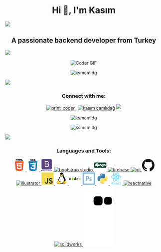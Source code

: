 <h1 <p align="center">Hi 👋, I'm Kasım</h1>
<a href="https://www.youtube.com/watch?v=dQw4w9WgXcQ"><img src="https://user-images.githubusercontent.com/73097560/115834477-dbab4500-a447-11eb-908a-139a6edaec5c.gif"></a>


<h2 <p align="center">A passionate backend developer from Turkey</h2>
<a href="https://www.youtube.com/watch?v=dQw4w9WgXcQ"><img src="https://user-images.githubusercontent.com/73097560/115834477-dbab4500-a447-11eb-908a-139a6edaec5c.gif"></a>

<p align="center">
<img src="https://www.aalpha.net/wp-content/uploads/2020/12/full-stack-development.gif" alt="Coder GIF" width="400" />

<p align="center"><img src="https://komarev.com/ghpvc/?username=ksmcmldg&label=Profile%20views&color=0e75b6&style=flat" alt="ksmcmldg" /> </p>
<a href="https://www.youtube.com/watch?v=dQw4w9WgXcQ"><img src="https://user-images.githubusercontent.com/73097560/115834477-dbab4500-a447-11eb-908a-139a6edaec5c.gif"></a>



<h3 <p align="center">Connect with me:</h3>
<p align="center">
<a href="https://twitter.com/KCDev_" target="blank"><img align="center" src="https://raw.githubusercontent.com/rahuldkjain/github-profile-readme-generator/master/src/images/icons/Social/twitter.svg" alt="print_coder_" height="30" width="40" /></a>
<a href="https://www.linkedin.com/in/kas%C4%B1m-%C3%A7aml%C4%B1da%C4%9F-b2b647143/" target="blank"><img align="center"                   src="https://raw.githubusercontent.com/rahuldkjain/github-profile-readme-generator/master/src/images/icons/Social/linked-in-alt.svg" 
          alt="kasım çamlıdağ" height="30" width="40" /></a>
  <a href="https://www.youtube.com/watch?v=dQw4w9WgXcQ"><img src="https://user-images.githubusercontent.com/73097560/115834477-dbab4500-a447-11eb-908a-139a6edaec5c.gif"></a>

 <p align="center"> <img src="https://github-readme-stats.vercel.app/api/top-langs/?username=ksmcmldg&theme=tokyonight&layout=compact" 
                         alt="ksmcmldg" />
<p align="center"><img src="https://github-readme-stats.vercel.app/api?username=ksmcmldg&show_icons=true&theme=gotham" alt="ksmcmldg" />





<a href="https://www.youtube.com/watch?v=dQw4w9WgXcQ"><img src="https://user-images.githubusercontent.com/73097560/115834477-dbab4500-a447-11eb-908a-139a6edaec5c.gif"></a>

<h3 <p align="center">Languages and Tools:</h3>

<p align="center">
   <a href="https://www.w3.org/html/" target="_blank"> <img 
            src="https://raw.githubusercontent.com/devicons/devicon/master/icons/html5/html5-original-wordmark.svg" 
            alt="html5" width="40" height="40" title="html5"/> </a> 
  <a href="https://www.w3schools.com/css/" target="_blank"> <img 
            src="https://raw.githubusercontent.com/devicons/devicon/master/icons/css3/css3-original-wordmark.svg" 
            alt="css3" width="40" height="40" title="css3"/> </a> 
  <a href="https://getbootstrap.com" target="_blank" title ="bootstrap"> <img
            src="https://raw.githubusercontent.com/devicons/devicon/master/icons/bootstrap/bootstrap-plain-wordmark.svg"
            alt="bootstrap" width="40" height="40" /> </a>
          <a href="https://bootstrapstudio.io/" target="_blank" title ="bootstrap studio"> <img
            src="https://upload.wikimedia.org/wikipedia/commons/thumb/9/92/Bootstrap_Studio_Logo.png/768px-Bootstrap_Studio_Logo.png"
            alt="bootstrap studio" width="40" height="40" title="bootstrap studio"/> </a>
  <a href="https://www.djangoproject.com/" target="_blank"> <img 
            src="https://raw.githubusercontent.com/devicons/devicon/master/icons/django/django-original.svg" 
            alt="django" width="40" height="40" title="django"/> </a> 
  <a href="https://firebase.google.com/" target="_blank"> <img 
            src="https://www.vectorlogo.zone/logos/firebase/firebase-icon.svg" 
            alt="firebase" width="40" height="40"title="firebase"/> </a> <a  </a>
  <a href="https://git-scm.com/" target="_blank"> <img 
            src="https://www.vectorlogo.zone/logos/git-scm/git-scm-icon.svg" 
            alt="git" width="40" height="40" title="git"/> </a> 
  <a href="https://github.com/" target="_blank"> <img 
            src="https://raw.githubusercontent.com/github/explore/78df643247d429f6cc873026c0622819ad797942/topics/github/github.png" 
            alt="GitHub" width="40" height="40" title="GitHub"/> </a> 
  <a href="https://www.adobe.com/in/products/illustrator.html" target="_blank"> <img 
            src="https://www.vectorlogo.zone/logos/adobe_illustrator/adobe_illustrator-icon.svg" 
            alt="illustrator" width="40" height="40" title="illustrator"/> </a> 
  <a href="https://developer.mozilla.org/en-US/docs/Web/JavaScript" target="_blank"> <img
            src="https://raw.githubusercontent.com/devicons/devicon/master/icons/javascript/javascript-original.svg" 
            alt="javascript" width="40" height="40" title="JavaScript"/> </a> 
  <a href="https://www.linux.org/" target="_blank"> <img 
            src="https://raw.githubusercontent.com/devicons/devicon/master/icons/linux/linux-original.svg" 
            alt="linux" width="40" height="40" title="linux"/> </a>
  <a href="https://nodejs.org" target="_blank"> <img 
            src="https://raw.githubusercontent.com/devicons/devicon/master/icons/nodejs/nodejs-original-wordmark.svg" 
            alt="nodejs" width="40" height="40" title="nodejs"/> </a> 
  <a href="https://www.photoshop.com/en" target="_blank"> <img 
            src="https://raw.githubusercontent.com/devicons/devicon/master/icons/photoshop/photoshop-line.svg" 
            alt="photoshop" width="40" height="40" title="photoshop"/> </a> 
  <a href="https://www.python.org" target="_blank"> <img 
            src="https://raw.githubusercontent.com/devicons/devicon/master/icons/python/python-original.svg" 
            alt="python" width="40" height="40" title="python"/> </a>
  <a href="https://reactjs.org/" target="_blank"> <img 
            src="https://raw.githubusercontent.com/devicons/devicon/master/icons/react/react-original-wordmark.svg" 
            alt="react" width="40" height="40" title="reactjs"/> </a>
  <a href="https://reactnative.dev/" target="_blank"> <img 
            src="https://reactnative.dev/img/header_logo.svg" 
            alt="reactnative" width="40" height="40" title="reactnative"/> </a> <a height="40"/> </a>
<a href="https://www.solidworks.com" target="_blank"> <img 
            src="https://www.pngkit.com/png/full/808-8081482_solidworks-logo-black-and-white-johns-hopkins-logo.png" 
            alt="solidworks" width="100" height="40" title="solidworks"/> </a> <a height="40"/> </a>
<img src="https://raw.githubusercontent.com/donno2048/donno2048/dist/snake.svg">
</p>
</p>
